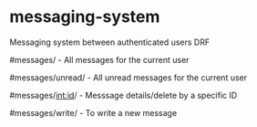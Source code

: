 # messaging-system

Messaging system between authenticated users DRF

#messages/          -       All messages for the current user

#messages/unread/   -       All unread messages for the current user

#messages/<int:id>/  -       Messsage details/delete by a specific ID

#messages/write/    -       To write a new message
